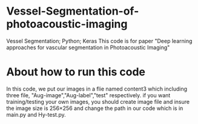 # Vessel-Segmentation-of-photoacoustic-imaging
Vessel Segmentation; Python; Keras
This code is for paper "Deep learning approaches for vascular segmentation in Photoacoustic Imaging"

# About how to run this code
In this code, we put our images in a flie named content3 which including three file, "Aug-image","Aug-label","test" respectively.
if you want training/testing your own images, you should create image file and insure the image size is 256×256 and 
change the path in our code which is in main.py and Hy-test.py.

